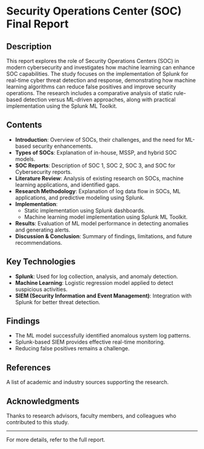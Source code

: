 # Security Operations Center (SOC) Final Report

## Description
This report explores the role of Security Operations Centers (SOC) in modern cybersecurity and investigates how machine learning can enhance SOC capabilities. The study focuses on the implementation of Splunk for real-time cyber threat detection and response, demonstrating how machine learning algorithms can reduce false positives and improve security operations. The research includes a comparative analysis of static rule-based detection versus ML-driven approaches, along with practical implementation using the Splunk ML Toolkit.

## Contents
- **Introduction**: Overview of SOCs, their challenges, and the need for ML-based security enhancements.
- **Types of SOCs**: Explanation of in-house, MSSP, and hybrid SOC models.
- **SOC Reports**: Description of SOC 1, SOC 2, SOC 3, and SOC for Cybersecurity reports.
- **Literature Review**: Analysis of existing research on SOCs, machine learning applications, and identified gaps.
- **Research Methodology**: Explanation of log data flow in SOCs, ML applications, and predictive modeling using Splunk.
- **Implementation**: 
  - Static implementation using Splunk dashboards.
  - Machine learning model implementation using Splunk ML Toolkit.
- **Results**: Evaluation of ML model performance in detecting anomalies and generating alerts.
- **Discussion & Conclusion**: Summary of findings, limitations, and future recommendations.

## Key Technologies
- **Splunk**: Used for log collection, analysis, and anomaly detection.
- **Machine Learning**: Logistic regression model applied to detect suspicious activities.
- **SIEM (Security Information and Event Management)**: Integration with Splunk for better threat detection.

## Findings
- The ML model successfully identified anomalous system log patterns.
- Splunk-based SIEM provides effective real-time monitoring.
- Reducing false positives remains a challenge.

## References
A list of academic and industry sources supporting the research.



## Acknowledgments
Thanks to research advisors, faculty members, and colleagues who contributed to this study.

---

For more details, refer to the full report.
